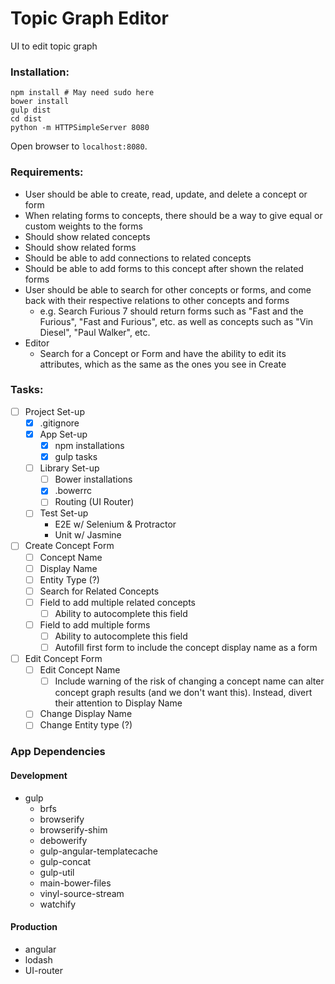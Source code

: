 Topic Graph Editor
==================

UI to edit topic graph

### Installation:
```shell
npm install # May need sudo here
bower install
gulp dist
cd dist
python -m HTTPSimpleServer 8080
```

Open browser to `localhost:8080`.

### Requirements:

* User should be able to create, read, update, and delete a concept or form
* When relating forms to concepts, there should be a way to give equal or custom weights to the forms
* Should show related concepts
* Should show related forms
* Should be able to add connections to related concepts
* Should be able to add forms to this concept after shown the related forms
* User should be able to search for other concepts or forms, and come back with their respective relations to other concepts and forms
    * e.g. Search Furious 7 should return forms such as "Fast and the Furious", "Fast and Furious", etc. as well as concepts such as "Vin Diesel", "Paul Walker", etc.
* Editor
    * Search for a Concept or Form and have the ability to edit its attributes, which as the same as the ones you see in Create

### Tasks:
- [ ] Project Set-up
    - [x] .gitignore
    - [x] App Set-up
        - [x] npm installations
        - [x] gulp tasks
    - [ ] Library Set-up
        - [ ] Bower installations
        - [x] .bowerrc
        - [ ] Routing (UI Router)
    - [ ] Test Set-up
        - E2E w/ Selenium & Protractor
        - Unit w/ Jasmine
- [ ] Create Concept Form
    - [ ] Concept Name
    - [ ] Display Name
    - [ ] Entity Type (?)
    - [ ] Search for Related Concepts
    - [ ] Field to add multiple related concepts
        - [ ] Ability to autocomplete this field
    - [ ] Field to add multiple forms
        - [ ] Ability to autocomplete this field
        - [ ] Autofill first form to include the concept display name as a form
- [ ] Edit Concept Form
    - [ ] Edit Concept Name
        - [ ] Include warning of the risk of changing a concept name can alter concept graph results (and we don't want this). Instead, divert their attention to Display Name
    - [ ] Change Display Name
    - [ ] Change Entity type (?)

### App Dependencies
#### Development
* gulp
    * brfs
    * browserify
    * browserify-shim
    * debowerify
    * gulp-angular-templatecache
    * gulp-concat
    * gulp-util
    * main-bower-files
    * vinyl-source-stream
    * watchify

#### Production
* angular
* lodash
* UI-router
